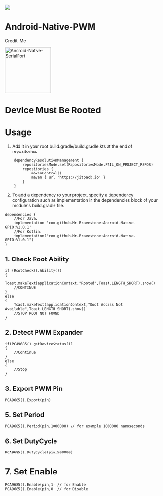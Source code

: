 [![](https://jitpack.io/v/Mr-Bravestone/Android-Native-GPIO.svg)](https://jitpack.io/#Mr-Bravestone/Android-Native-GPIO)
# Android-Native-PWM
Credit: Me


<img src ="https://github.com/Mr-Bravestone/Android-Native-GPIO/blob/master/art/pwm_anim.gif" height = 150 alt ="Android-Native-SerialPort"/>



# Device Must Be Rooted

# Usage
1. Add it in your root build.gradle/build.gradle.kts at the end of repositories:
```
	dependencyResolutionManagement {
		repositoriesMode.set(RepositoriesMode.FAIL_ON_PROJECT_REPOS)
		repositories {
			mavenCentral()
			maven { url 'https://jitpack.io' }
		}
	}
```
2. To add a dependency to your project, specify a dependency configuration such as implementation in the dependencies block of your module's build.gradle file.
```
dependencies {
    //For Java.
    implementation 'com.github.Mr-Bravestone:Android-Native-GPIO:V1.0.1'
    //For Kotlin.
    implementation("com.github.Mr-Bravestone:Android-Native-GPIO:V1.0.1")
}
```
## 1. Check Root Ability
```
if (RootCheck().Ability())
{
	Toast.makeText(applicationContext,"Rooted",Toast.LENGTH_SHORT).show()
	//CONTINUE
}
else
{
	Toast.makeText(applicationContext,"Root Access Not Available",Toast.LENGTH_SHORT).show()
	//STOP ROOT NOT FOUND
}
```
## 2. Detect PWM Expander
```
if(PCA9685().getDeviceStatus())
{
	//Continue
}
else
{
	//Stop
}
```
## 3. Export PWM Pin
```
PCA9685().Export(pin) 
```
## 5. Set Period
```
PCA9685().Period(pin,1000000) // for example 1000000 nanoseconds
```
## 6. Set DutyCycle
```
PCA9685().DutyCycle(pin,500000) 
```
# 7. Set Enable 
```
PCA9685().Enable(pin,1) // for Enable 
PCA9685().Enable(pin,0) // for Disable
```
